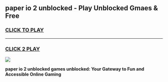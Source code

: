 
## paper io 2 unblocked - Play Unblocked Gmaes & Free
<h3>
<a href="https://news.freeplayer.one?title=paper_io_2_unblocked&ref=16F">CLICK TO PLAY</a></h3>
<hr>

<h3>
<a href="https://news.freeplayer.one?title=paper_io_2_unblocked&ref=16F">CLICK 2 PLAY</a>
  
</h3>

<a href="https://news.freeplayer.one?title=paper_io_2_unblocked&ref=16F/"><img src="https://clearcache.store/games.png"></a>


**paper io 2 unblocked games unblocked: Your Gateway to Fun and Accessible Online Gaming**
